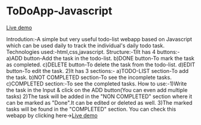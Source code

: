 # ToDoApp-Javascript
[Live demo](https://shrutika80.github.io/ToDoApp-Javascript/)

Introdution:-A simple but very useful todo-list webapp based on Javascript which can be used daily to track the individual's daily todo task.
Technologies used:-html,css,javascript.
Structure:-1)It has 4 buttons:-
                a)ADD button-Add the task in the todo-list.
                b)DONE button-To mark the task as completed.
                c)DELETE button-To delete the task from the todo-list.
                d)EDIT button-To edit the task.
           2)It has 3 sections:-
                a)TODO-LIST section-To add the task.
                b)NOT COMPLETED section-To see the incomplete tasks.
                c)COMPLETED section:-To see the completed tasks.
How to use:-1)Write the task in the Input & click on the ADD button(You can even add
              multiple tasks)
            2)The task will be added in the "NON COMPLETED" section where it can be
              marked as "Done".It can be edited or deleted as well.
            3)The marked tasks will be found in the "COMPLETED" section.
You can check this webapp by clicking here->[Live demo](https://shrutika80.github.io/ToDoApp-Javascript/)
